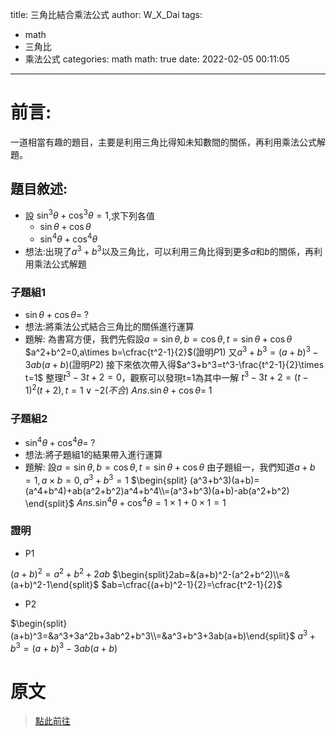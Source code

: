 title: 三角比結合乘法公式
author: W_X_Dai
tags:
  - math
  - 三角比
  - 乘法公式
categories: math
math: true
date: 2022-02-05 00:11:05
---
# 前言:
一道相當有趣的題目，主要是利用三角比得知未知數間的關係，再利用乘法公式解題。
<!--more-->

## 題目敘述:

- 設 $\sin^3\theta+\cos^3\theta=1$,求下列各值
    - $\sin\theta+\cos\theta$
    - $\sin^4\theta+\cos^4\theta$
- 想法:出現了$a^3+b^3$以及三角比，可以利用三角比得到更多$a$和$b$的關係，再利用乘法公式解題

### 子題組1
-  $\sin\theta+\cos\theta= \;?$
-  想法:將乘法公式結合三角比的關係進行運算
-  題解:
 為書寫方便，我們先假設$a=\sin\theta,b=\cos\theta,t=\sin\theta+\cos\theta$
 $a^2+b^2=0,a\times b=\cfrac{t^2-1}{2}$(證明$P1$)
 又$a^3+b^3=(a+b)^3-3ab(a+b)$(證明$P2$)
 接下來依次帶入得$a^3+b^3=t^3-\frac{t^2-1}{2}\times t=1$
 整理$t^3-3t+2=0$，觀察可以發現t=1為其中一解
 $t^3-3t+2=(t-1)^2(t+2),t=1\lor-2(不合)$
 $Ans.\sin\theta+\cos\theta= \;1$
 
### 子題組2
- $\sin^4\theta+\cos^4\theta=\; ?$
- 想法:將子題組1的結果帶入進行運算
- 題解:
 設$a=\sin\theta,b=\cos\theta,t=\sin\theta+\cos\theta$
 由子題組一，我們知道$a+b=1,a\times b=0,a^3+b^3=1$
 $\begin{split} (a^3+b^3)(a+b)=(a^4+b^4)+ab(a^2+b^2)a^4+b^4\\=(a^3+b^3)(a+b)-ab(a^2+b^2) \end{split}$
 $Ans.\sin^4\theta+\cos^4\theta=1\times 1+0\times 1=1$
 
### 證明

- P1

$(a+b)^2=a^2+b^2+2ab$
$\begin{split}2ab=&(a+b)^2-(a^2+b^2)\\=&(a+b)^2-1\end{split}$
$ab=\cfrac{(a+b)^2-1}{2}=\cfrac{t^2-1}{2}$

- P2

$\begin{split}(a+b)^3=&a^3+3a^2b+3ab^2+b^3\\=&a^3+b^3+3ab(a+b)\end{split}$
$a^3+b^3=(a+b)^3-3ab(a+b)$

# 原文

> [點此前往](https://hackmd.io/@myheartway/BkvWa25pF)